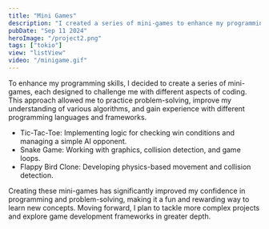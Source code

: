 ```yaml
---
title: "Mini Games"
description: "I created a series of mini-games to enhance my programming skills, exploring different concepts like logic, physics, and UI design while gaining hands-on experience various languages and frameworks."
pubDate: "Sep 11 2024"
heroImage: "/project2.png"
tags: ["tokio"]
view: "listView"
video: "/minigame.gif"
---
```


To enhance my programming skills, I decided to create a series of mini-games, each designed to challenge me with different aspects of coding. This approach allowed me to practice problem-solving, improve my understanding of various algorithms, and gain experience with different programming languages and frameworks.

<ul>
  <li>Tic-Tac-Toe: Implementing logic for checking win conditions and managing a simple AI opponent.</li>
  <li>Snake Game: Working with graphics, collision detection, and game loops.</li>
  <li>Flappy Bird Clone: Developing physics-based movement and collision detection.</li>
</ul>

Creating these mini-games has significantly improved my confidence in programming and problem-solving, making it a fun and rewarding way to learn new concepts. Moving forward, I plan to tackle more complex projects and explore game development frameworks in greater depth.
